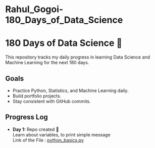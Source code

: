 # Rahul_Gogoi-180_Days_of_Data_Science

# 180 Days of Data Science 🚀

This repository tracks my daily progress in learning Data Science and Machine Learning for the next 180 days.

## Goals
- Practice Python, Statistics, and Machine Learning daily.
- Build portfolio projects.
- Stay consistent with GitHub commits.

## Progress Log
- **Day 1:** Repo created 🎉<br>
  Learn about variables, to print simple message<br>
  Link of the File : [python_basics.py](python_basics.py)
